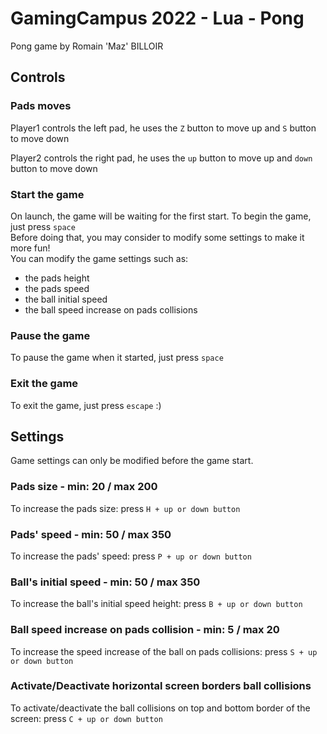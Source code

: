 # GamingCampus 2022 - Lua - Pong
Pong game by Romain 'Maz' BILLOIR

## Controls
### Pads moves
Player1 controls the left pad, he uses the `Z` button to move up and `S` button to move down

Player2 controls the right pad, he uses the `up` button to move up and `down` button to move down

### Start the game
On launch, the game will be waiting for the first start. To begin the game, just press `space`  
Before doing that, you may consider to modify some settings to make it more fun!  
You can modify the game settings such as:
- the pads height
- the pads speed
- the ball initial speed
- the ball speed increase on pads collisions

### Pause the game
To pause the game when it started, just press `space`

### Exit the game
To exit the game, just press `escape` :)

## Settings
Game settings can only be modified before the game start.
### Pads size - min: 20 / max 200
To increase the pads size: press `H + up or down button`
### Pads' speed - min: 50 / max 350
To increase the pads' speed: press `P + up or down button`
### Ball's initial speed - min: 50 / max 350
To increase the ball's initial speed height: press `B + up or down button`
### Ball speed increase on pads collision - min: 5 / max 20
To increase the speed increase of the ball on pads collisions: press `S + up or down button`
### Activate/Deactivate horizontal screen borders ball collisions
To activate/deactivate the ball collisions on top and bottom border of the screen: press `C + up or down button`